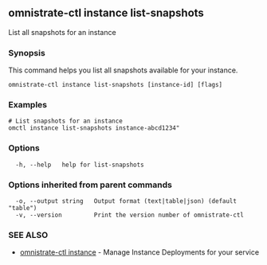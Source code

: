 ## omnistrate-ctl instance list-snapshots

List all snapshots for an instance

### Synopsis

This command helps you list all snapshots available for your instance.

```
omnistrate-ctl instance list-snapshots [instance-id] [flags]
```

### Examples

```
# List snapshots for an instance
omctl instance list-snapshots instance-abcd1234"
```

### Options

```
  -h, --help   help for list-snapshots
```

### Options inherited from parent commands

```
  -o, --output string   Output format (text|table|json) (default "table")
  -v, --version         Print the version number of omnistrate-ctl
```

### SEE ALSO

- [omnistrate-ctl instance](omnistrate-ctl_instance.md) - Manage Instance Deployments for your service

